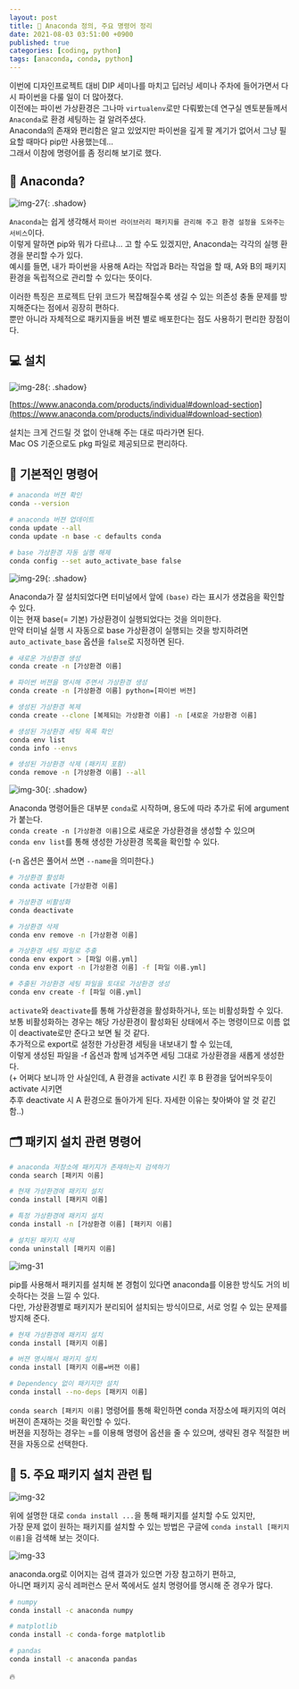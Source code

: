 ```yaml
---
layout: post
title: 🐍 Anaconda 정의, 주요 명령어 정리
date: 2021-08-03 03:51:00 +0900
published: true
categories: [coding, python]
tags: [anaconda, conda, python]
---
```


이번에 디자인프로젝트 대비 DIP 세미나를 마치고 딥러닝 세미나 주차에 들어가면서 다시 파이썬을 다룰 일이 더 많아졌다.  
이전에는 파이썬 가상환경은 그나마 `virtualenv`로만 다뤄봤는데 연구실 멘토분들께서 `Anaconda`로 환경 세팅하는 걸 알려주셨다.  
Anaconda의 존재와 편리함은 알고 있었지만 파이썬을 깊게 팔 계기가 없어서 그냥 필요할 때마다 pip만 사용했는데...  
그래서 이참에 명령어를 좀 정리해 보기로 했다.

## **🐍 Anaconda?**

![img-27](https://user-images.githubusercontent.com/6462456/150922155-7c6372f9-d28b-477c-8d1b-a2ae6fdf3239.png){: .shadow}

`Anaconda`는 쉽게 생각해서 `파이썬 라이브러리 패키지를 관리해 주고 환경 설정을 도와주는 서비스`이다.  
이렇게 말하면 pip와 뭐가 다르냐... 고 할 수도 있겠지만, Anaconda는 각각의 실행 환경을 분리할 수가 있다.  
예시를 들면, 내가 파이썬을 사용해 A라는 작업과 B라는 작업을 할 때, A와 B의 패키지 환경을 독립적으로 관리할 수 있다는 뜻이다.

이러한 특징은 프로젝트 단위 코드가 복잡해질수록 생길 수 있는 의존성 충돌 문제를 방지해준다는 점에서 굉장히 편하다.  
뿐만 아니라 자체적으로 패키지들을 버젼 별로 배포한다는 점도 사용하기 편리한 장점이다.

## **💻 설치**

![img-28](https://user-images.githubusercontent.com/6462456/150922233-c2336434-6539-4add-b351-2836f6e7858b.png){: .shadow}

[https://www.anaconda.com/products/individual#download-section](https://www.anaconda.com/products/individual#download-section)

설치는 크게 건드릴 것 없이 안내해 주는 대로 따라가면 된다.  
Mac OS 기준으로도 pkg 파일로 제공되므로 편리하다.

## **🔨 기본적인 명령어**

```bash
# anaconda 버젼 확인
conda --version

# anaconda 버젼 업데이트
conda update --all
conda update -n base -c defaults conda

# base 가상환경 자동 실행 해제
conda config --set auto_activate_base false
```

![img-29](https://user-images.githubusercontent.com/6462456/150922304-eaaa1232-f047-4695-98f3-7b2b61bb7b11.png){: .shadow}

Anaconda가 잘 설치되었다면 터미널에서 앞에 `(base)` 라는 표시가 생겼음을 확인할 수 있다.  
이는 현재 base(= 기본) 가상환경이 실행되었다는 것을 의미한다.  
만약 터미널 실행 시 자동으로 base 가상환경이 실행되는 것을 방지하려면 `auto_activate_base` 옵션을 `false`로 지정하면 된다.  

```bash
# 새로운 가상환경 생성
conda create -n [가상환경 이름]

# 파이썬 버젼을 명시해 주면서 가상환경 생성
conda create -n [가상환경 이름] python=[파이썬 버젼]

# 생성된 가상환경 복제
conda create --clone [복제되는 가상환경 이름] -n [새로운 가상환경 이름]

# 생성된 가상환경 세팅 목록 확인
conda env list
conda info --envs

# 생성된 가상환경 삭제 (패키지 포함)
conda remove -n [가상환경 이름] --all
```

![img-30](https://user-images.githubusercontent.com/6462456/150922390-e76f32d5-7a34-435f-86c4-4d7d45ade0d7.png){: .shadow}

Anaconda 명령어들은 대부분 `conda`로 시작하며, 용도에 따라 추가로 뒤에 argument가 붙는다.  
`conda create -n [가상환경 이름]`으로 새로운 가상환경을 생성할 수 있으며  
`conda env list`를 통해 생성한 가상환경 목록을 확인할 수 있다.

(-n 옵션은 풀어서 쓰면 `--name`을 의미한다.)  

```bash
# 가상환경 활성화
conda activate [가상환경 이름]

# 가상환경 비활성화
conda deactivate

# 가상환경 삭제
conda env remove -n [가상환경 이름]

# 가상환경 세팅 파일로 추출
conda env export > [파일 이름.yml]
conda env export -n [가상환경 이름] -f [파일 이름.yml]

# 추출된 가상환경 세팅 파일을 토대로 가상환경 생성
conda env create -f [파일 이름.yml]
```

`activate`와 `deactivate`를 통해 가상환경을 활성화하거나, 또는 비활성화할 수 있다.  
보통 비활성화하는 경우는 해당 가상환경이 활성화된 상태에서 주는 명령이므로 이름 없이 deactivate로만 준다고 보면 될 것 같다.  
추가적으로 export로 설정한 가상환경 세팅을 내보내기 할 수 있는데,  
이렇게 생성된 파일을 -f 옵션과 함께 넘겨주면 세팅 그대로 가상환경을 새롭게 생성한다.  
(+ 어쩌다 보니까 안 사실인데, A 환경을 activate 시킨 후 B 환경을 덮어씌우듯이 activate 시키면  
추후 deactivate 시 A 환경으로 돌아가게 된다. 자세한 이유는 찾아봐야 알 것 같긴 함..)

## **🗂 패키지 설치 관련 명령어**

```bash
# anaconda 저장소에 패키지가 존재하는지 검색하기
conda search [패키지 이름]

# 현재 가상환경에 패키지 설치
conda install [패키지 이름]

# 특정 가상환경에 패키지 설치
conda install -n [가상환경 이름] [패키지 이름]

# 설치된 패키지 삭제
conda uninstall [패키지 이름]
```

![img-31](https://user-images.githubusercontent.com/6462456/150922719-8ba01152-4260-4398-8951-c4cbc38e465f.png)

pip를 사용해서 패키지를 설치해 본 경험이 있다면 anaconda를 이용한 방식도 거의 비슷하다는 것을 느낄 수 있다.  
다만, 가상환경별로 패키지가 분리되어 설치되는 방식이므로, 서로 엉킬 수 있는 문제를 방지해 준다.

```bash
# 현재 가상환경에 패키지 설치
conda install [패키지 이름]

# 버젼 명시해서 패키지 설치
conda install [패키지 이름=버젼 이름]

# Dependency 없이 패키지만 설치
conda install --no-deps [패키지 이름]
```

`conda search [패키지 이름]` 명령어를 통해 확인하면 conda 저장소에 패키지의 여러 버젼이 존재하는 것을 확인할 수 있다.  
버젼을 지정하는 경우는 =를 이용해 명령어 옵션을 줄 수 있으며, 생략된 경우 적절한 버젼을 자동으로 선택한다.

## **📒 5. 주요 패키지 설치 관련 팁**

![img-32](https://user-images.githubusercontent.com/6462456/150922806-5eba0d52-78ee-4d33-9b3e-c26d295d3a7f.png)

위에 설명한 대로 `conda install ...`을 통해 패키지를 설치할 수도 있지만,  
가장 문제 없이 원하는 패키지를 설치할 수 있는 방법은 구글에 `conda install [패키지 이름]`을 검색해 보는 것이다.

![img-33](https://user-images.githubusercontent.com/6462456/150922855-0e9490a3-4870-424e-8867-55c9db547ca9.png)

anaconda.org로 이어지는 검색 결과가 있으면 가장 참고하기 편하고,  
아니면 패키지 공식 레퍼런스 문서 쪽에서도 설치 명령어를 명시해 준 경우가 많다.  

```bash
# numpy
conda install -c anaconda numpy

# matplotlib
conda install -c conda-forge matplotlib

# pandas
conda install -c anaconda pandas
```

🔥